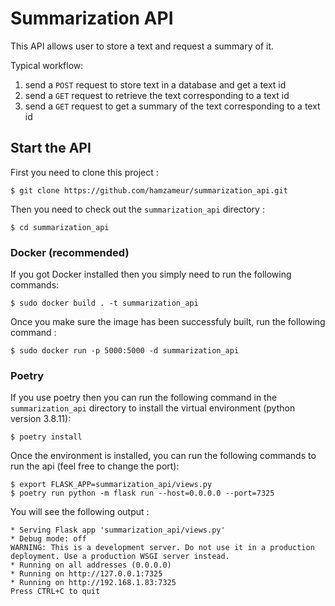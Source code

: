 # Summarization API
This API allows user to store a text and request a summary of it.

Typical workflow:

1. send a `POST` request to store text in a database and get a text id
2. send a `GET` request to retrieve the text corresponding to a text id
3. send a `GET` request to get a summary of the text corresponding to a text id

## Start the API

First you need to clone this project :

```
$ git clone https://github.com/hamzameur/summarization_api.git
```
Then you need to check out the  `summarization_api` directory :

```
$ cd summarization_api
```

### Docker (recommended)

If you got Docker installed then you simply need to run the following commands:

```
$ sudo docker build . -t summarization_api
```
Once you make sure the image has been successfuly built, run the following command :
```
$ sudo docker run -p 5000:5000 -d summarization_api
```

### Poetry

If you use poetry then you can run the following command in the `summarization_api` directory to install the virtual environment (python version 3.8.11):
```
$ poetry install
```
Once the environment is installed, you can run the following commands to run the api (feel free to change the port):
```
$ export FLASK_APP=summarization_api/views.py
$ poetry run python -m flask run --host=0.0.0.0 --port=7325
```
You will see the following output :
```
* Serving Flask app 'summarization_api/views.py'
* Debug mode: off
WARNING: This is a development server. Do not use it in a production deployment. Use a production WSGI server instead.
* Running on all addresses (0.0.0.0)
* Running on http://127.0.0.1:7325
* Running on http://192.168.1.83:7325
Press CTRL+C to quit
```


